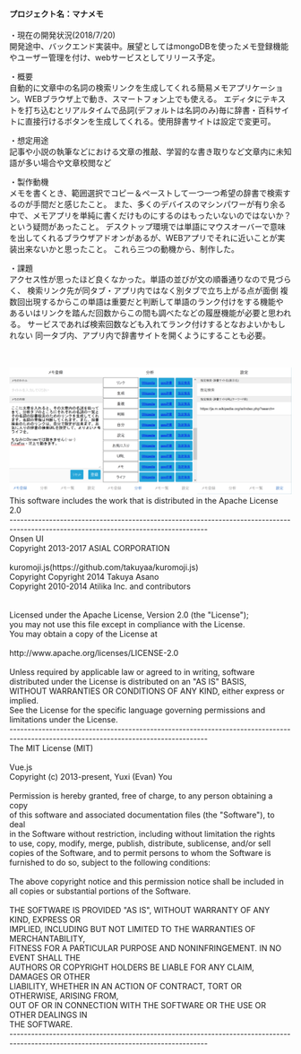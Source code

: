<h4>プロジェクト名：マナメモ</h4>
<p>
・現在の開発状況(2018/7/20)<br>
開発途中、バックエンド実装中。展望としてはmongoDBを使ったメモ登録機能やユーザー管理を付け、webサービスとしてリリース予定。
</p>
<p>
・概要<br>
自動的に文章中の名詞の検索リンクを生成してくれる簡易メモアプリケーション。WEBブラウザ上で動き、スマートフォン上でも使える。
エディタにテキストを打ち込むとリアルタイムで品詞(デフォルトは名詞のみ)毎に辞書・百科サイトに直接行けるボタンを生成してくれる。使用辞書サイトは設定で変更可。
</p>
<p>
・想定用途<br>
記事や小説の執筆などにおける文章の推敲、学習的な書き取りなど文章内に未知語が多い場合や文章校閲など
</p>
<p>
・製作動機<br>
メモを書くとき、範囲選択でコピー＆ペーストして一つ一つ希望の辞書で検索するのが手間だと感じたこと。
また、多くのデバイスのマシンパワーが有り余る中で、メモアプリを単純に書くだけものにするのはもったいないのではないか？という疑問があったこと。
デスクトップ環境では単語にマウスオーバーで意味を出してくれるブラウザアドオンがあるが、WEBアプリでそれに近いことが実装出来ないかと思ったこと。
これら三つの動機から、制作した。
</p>
<p>
・課題<br>
アクセス性が思ったほど良くなかった。単語の並びが文の順番通りなので見づらく、
検索リンク先が同タブ・アプリ内ではなく別タブで立ち上がる点が面倒
複数回出現するからこの単語は重要だと判断して単語のランク付けをする機能や
あるいはリンクを踏んだ回数からこの間も調べたなどの履歴機能が必要と思われる。
サービスであれば検索回数なども入れてランク付けするとなおよいかもしれない
同一タブ内、アプリ内で辞書サイトを開くようにすることも必要。
</p>
<br>
<br />
<img src="./im324.png" alt="操作説明" title="操作説明">
<br />
This software includes the work that is distributed in the Apache License 2.0<br />
-------------------------------------------------------------------------------------------------------------------------------------<br />
Onsen UI<br />
    Copyright 2013-2017 ASIAL CORPORATION<br />
<br />
kuromoji.js(https://github.com/takuyaa/kuromoji.js)<br />
    Copyright Copyright 2014 Takuya Asano<br />
    Copyright 2010-2014 Atilika Inc. and contributors<br />
<br />
<br />
Licensed under the Apache License, Version 2.0 (the "License");<br />
you may not use this file except in compliance with the License.<br />
You may obtain a copy of the License at<br />
<br />
    http://www.apache.org/licenses/LICENSE-2.0<br />
<br />
Unless required by applicable law or agreed to in writing, software<br />
distributed under the License is distributed on an "AS IS" BASIS,<br />
WITHOUT WARRANTIES OR CONDITIONS OF ANY KIND, either express or implied.<br />
See the License for the specific language governing permissions and<br />
limitations under the License.<br />
-------------------------------------------------------------------------------------------------------------------------------------<br />
The MIT License (MIT)<br />
<br />
Vue.js<br />
 Copyright (c) 2013-present, Yuxi (Evan) You<br />
<br />
Permission is hereby granted, free of charge, to any person obtaining a copy<br />
of this software and associated documentation files (the "Software"), to deal<br />
in the Software without restriction, including without limitation the rights<br />
to use, copy, modify, merge, publish, distribute, sublicense, and/or sell<br />
copies of the Software, and to permit persons to whom the Software is<br />
furnished to do so, subject to the following conditions:<br />
<br />
The above copyright notice and this permission notice shall be included in<br />
all copies or substantial portions of the Software.<br />
<br />
THE SOFTWARE IS PROVIDED "AS IS", WITHOUT WARRANTY OF ANY KIND, EXPRESS OR<br />
IMPLIED, INCLUDING BUT NOT LIMITED TO THE WARRANTIES OF MERCHANTABILITY,<br />
FITNESS FOR A PARTICULAR PURPOSE AND NONINFRINGEMENT. IN NO EVENT SHALL THE<br />
AUTHORS OR COPYRIGHT HOLDERS BE LIABLE FOR ANY CLAIM, DAMAGES OR OTHER<br />
LIABILITY, WHETHER IN AN ACTION OF CONTRACT, TORT OR OTHERWISE, ARISING FROM,<br />
OUT OF OR IN CONNECTION WITH THE SOFTWARE OR THE USE OR OTHER DEALINGS IN<br />
THE SOFTWARE.<br />
-------------------------------------------------------------------------------------------------------------------------------------<br />
